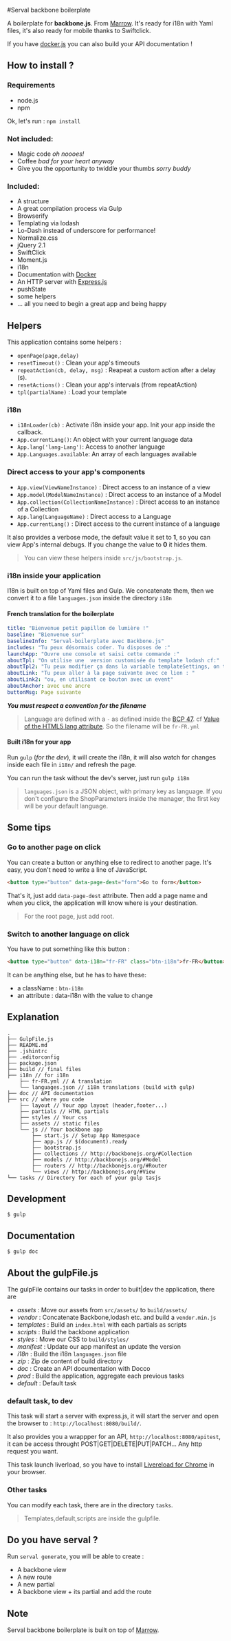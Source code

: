 #Serval backbone boilerplate

A boilerplate for **backbone.js**. From [Marrow](http://mdwn.in/gh/kud/marrow). It's ready for i18n with Yaml files, it's also ready for mobile thanks to Swiftclick.

If you have [docker.js](http://jbt.github.io/docker/src/docker.js.html) you can also build your API documentation !

## How to install ?

### Requirements

- node.js
- npm

Ok, let's run : `npm install`

### Not included:

- Magic code *oh noooes!*
- Coffee *bad for your heart anyway*
- Give you the opportunity to twiddle your thumbs *sorry buddy*

### Included:

- A structure
- A great compilation process via Gulp
- Browserify
- Templating via lodash
- Lo-Dash instead of underscore for performance!
- Normalize.css
- jQuery 2.1
- SwiftClick
- Moment.js
- i18n
- Documentation with [Docker](https://github.com/jbt/docker)
- An HTTP server with [Express.js](http://expressjs.com/)
- pushState
- some helpers
- ... all you need to begin a great app and being happy


## Helpers

This application contains some helpers :

- `openPage(page,delay)`
- `resetTimeout()` : Clean your app's timeouts
- `repeatAction(cb, delay, msg)` : Reapeat a custom action after a delay (s).
- `resetActions()` : Clean your app's intervals (from repeatAction)
- `tpl(partialName)` : Load your template

### i18n

- `i18nLoader(cb)` : Activate i18n inside your app. Init your app inside the callback.
- `App.currentLang()`: An object with your current language data
- `App.lang('lang-Lang')`: Access to another language
- `App.Languages.available`: An array of each languages available

### Direct access to your app's components

- `App.view(ViewNameInstance)` : Direct access to an instance of a view
- `App.model(ModelNameInstance)` : Direct access to an instance of a Model
- `App.collection(CollectionNameInstance)` : Direct access to an instance of a Collection
- `App.lang(LanguageName)` : Direct access to a Language
- `App.currentLang()` : Direct access to the current instance of a language

It also provides a verbose mode, the default value it set to **1**, so you can view App's internal debugs. If you change the value to **0** it hides them.

> You can view these helpers inside `src/js/bootstrap.js`.

### i18n inside your application

I18n is built on top of Yaml files and Gulp. We concatenate them, then we convert it to a file `languages.json` inside the directory `i18n`

#### French translation for the boilerplate

```yaml
title: "Bienvenue petit papillon de lumière !"
baseline: "Bienvenue sur"
baselineInfo: "Serval-boilerplate avec Backbone.js"
includes: "Tu peux désormais coder. Tu disposes de :"
launchApp: "Ouvre une console et saisi cette commande :"
aboutTpl: "On utilise une  version customisée du template lodash cf:"
aboutTpl2: "Tu peux modifier ça dans la variable templateSettings, on trouve ça dans ce fichier"
aboutLink: "Tu peux aller à la page suivante avec ce lien : "
aboutLink2: "ou, en utilisant ce bouton avec un event"
aboutAnchor: avec une ancre
buttonMsg: Page suivante
```

***You must respect a convention for the filename***
> Language are defined with a `-` as defined inside the [BCP 47](http://tools.ietf.org/html/bcp47). cf [Value of the HTML5 lang attribute](http://webmasters.stackexchange.com/questions/28307/value-of-the-html5-lang-attribute). So the filename will be `fr-FR.yml`

#### Built i18n for your app

Run `gulp` (*for the dev*), it will create the i18n, it will also watch for changes inside each file in `i18n/` and refresh the page.

You can run the task without the dev's server, just run `gulp i18n`

> `languages.json` is a JSON object, with primary key as language. If you don't configure the ShopParameters inside the manager, the first key will be your default language.

## Some tips

### Go to another page on click

You can create a button or anything else to redirect to another page. It's easy, you don't need to write a line of JavaScript.

```html
<button type="button" data-page-dest="form">Go to form</button>
```

That's it, just add `data-page-dest` attribute. Then add a page name and when you click, the application will know where is your destination.

> For the root page, just add root.

### Switch to another language on click

You have to put something like this button :

```html
<button type="button" data-i18n="fr-FR" class="btn-i18n">fr-FR</button>
```

It can be anything else, but he has to have these:

- a className : `btn-i18n`
- an attribute : data-i18n with the value to change

## Explanation

```shell
.
├── GulpFile.js
├── README.md
├── .jshintrc
├── .editorconfig
├── package.json
├── build // final files
├── i18n // for i18n
    ├── fr-FR.yml // A translation
    └── languages.json // i18n translations (build with gulp)
├── doc // API documentation
├── src // where you code
    ├── layout // Your app layout (header,footer...)
    ├── partials // HTML partials
    ├── styles // Your css
    ├── assets // static files
    └── js // Your backbone app
        ├── start.js // Setup App Namespace
        ├── app.js // $(document).ready
        ├── bootstrap.js
        ├── collections // http://backbonejs.org/#Collection
        ├── models // http://backbonejs.org/#Model
        ├── routers // http://backbonejs.org/#Router
        └── views // http://backbonejs.org/#View
└── tasks // Directory for each of your gulp tasjs
```

## Development

```
$ gulp
```

## Documentation

```
$ gulp doc
```

## About the gulpFile.js

The gulpFile contains our tasks in order to built|dev the application, there are

- *assets* : Move our assets from `src/assets/` to `build/assets/`
- *vendor* : Concatenate Backbone,lodash etc. and build a `vendor.min.js`
- *templates* : Build an `index.html` with each partials as scripts
- *scripts* : Build the backbone application
- *styles* : Move our CSS to `build/styles/`
- *manifest* : Update our app manifest an update the version
- *i18n* : Build the i18n `languages.json` file
- *zip* : Zip de content of build directory
- *doc* : Create an API documentation with Docco
- *prod* : Build the application, aggregate each previous tasks
- *default* : Default task

### default task, to dev

This task will start a server with express.js, it will start the server and open the browser to : `http://localhost:8080/build/`.

It also provides you a wrappper for an API, `http://localhost:8080/apitest`, it can be access throught POST|GET|DELETE|PUT|PATCH... Any http request you want.

This task launch liverload, so you have to install [Livereload for Chrome](https://chrome.google.com/webstore/detail/livereload/jnihajbhpnppcggbcgedagnkighmdlei) in your browser.


### Other tasks

You can modify each task, there are in the directory `tasks`.

> Templates,default,scripts are inside the gulpfile.

## Do you have serval ?

Run `serval generate`, you will be able to create :
- A backbone view
- A new route
- A new partial
- A backbone view + its partial and add the route

## Note

Serval backbone boilerplate is built on top of [Marrow](https://github.com/kud/marrow).
